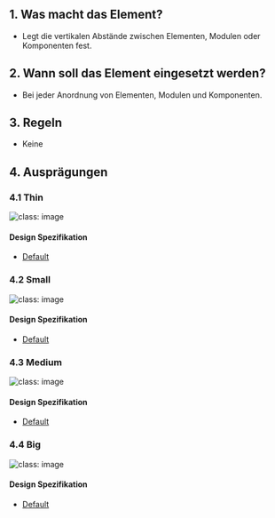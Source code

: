 ## 1. Was macht das Element?
* Legt die vertikalen Abstände zwischen Elementen, Modulen oder Komponenten fest.

## 2. Wann soll das Element eingesetzt werden? 
* Bei jeder Anordnung von Elementen, Modulen und Komponenten.

## 3. Regeln 
* Keine

## 4. Ausprägungen
### 4.1 Thin
![](https://raw.githubusercontent.com/sbb-design-systems/sbb-design-system/master/website/basics/divider/images/divider_thin.png 'class: image')

#### Design Spezifikation
* [Default](https://sbb.invisionapp.com/d/main#/console/15744722/327003615/inspect)

### 4.2 Small 
![](https://raw.githubusercontent.com/sbb-design-systems/sbb-design-system/master/website/basics/divider/images/divider_small.png 'class: image')

#### Design Spezifikation
* [Default](https://sbb.invisionapp.com/d/main#/console/15744722/327003616/inspect)

### 4.3 Medium
![](https://raw.githubusercontent.com/sbb-design-systems/sbb-design-system/master/website/basics/divider/images/divider_medium.png 'class: image')

#### Design Spezifikation
* [Default](https://sbb.invisionapp.com/d/main#/console/15744722/327003617/inspect)

### 4.4 Big
![](https://raw.githubusercontent.com/sbb-design-systems/sbb-design-system/master/website/basics/divider/images/divider_big.png 'class: image')

#### Design Spezifikation
* [Default](https://sbb.invisionapp.com/d/main#/console/15744722/327003618/inspect)
